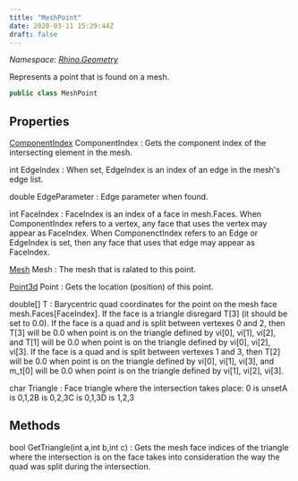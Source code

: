 ```yaml
---
title: "MeshPoint"
date: 2020-03-11 15:29:44Z
draft: false
---
```


*Namespace: [Rhino.Geometry](../)*

Represents a point that is found on a mesh.
```cs
public class MeshPoint
```
## Properties

[ComponentIndex](/rhinocommon/rhino/geometry/componentindex/) ComponentIndex
: Gets the component index of the intersecting element in the mesh.

int EdgeIndex
: When set, EdgeIndex is an index of an edge in the mesh's edge list.

double EdgeParameter
: Edge parameter when found.

int FaceIndex
: FaceIndex is an index of a face in mesh.Faces.
     When ComponentIndex refers to a vertex, any face that uses the vertex
     may appear as FaceIndex.  When ComponenctIndex refers to an Edge or
     EdgeIndex is set, then any face that uses that edge may appear as FaceIndex.

[Mesh](/rhinocommon/rhino/geometry/mesh/) Mesh
: The mesh that is ralated to this point.

[Point3d](/rhinocommon/rhino/geometry/point3d/) Point
: Gets the location (position) of this point.

double[] T
: Barycentric quad coordinates for the point on the mesh
     face mesh.Faces[FaceIndex].  If the face is a triangle
     disregard T[3] (it should be set to 0.0). If the face is
     a quad and is split between vertexes 0 and 2, then T[3]
     will be 0.0 when point is on the triangle defined by vi[0],
     vi[1], vi[2], and T[1] will be 0.0 when point is on the
     triangle defined by vi[0], vi[2], vi[3]. If the face is a
     quad and is split between vertexes 1 and 3, then T[2] will
     be 0.0 when point is on the triangle defined by vi[0],
     vi[1], vi[3], and m_t[0] will be 0.0 when point is on the
     triangle defined by vi[1], vi[2], vi[3].

char Triangle
: Face triangle where the intersection takes place:
     0 is unsetA is 0,1,2B is 0,2,3C is 0,1,3D is 1,2,3
## Methods

bool GetTriangle(int a,int b,int c)
: Gets the mesh face indices of the triangle where the
     intersection is on the face takes into consideration
     the way the quad was split during the intersection.
